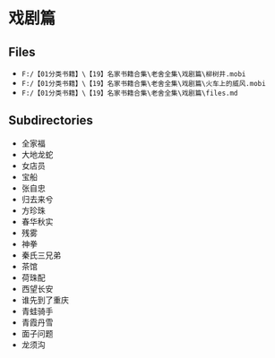 # 戏剧篇

## Files

- `F:/【01分类书籍】\【19】名家书籍合集\老舍全集\戏剧篇\柳树井.mobi`
- `F:/【01分类书籍】\【19】名家书籍合集\老舍全集\戏剧篇\火车上的威风.mobi`
- `F:/【01分类书籍】\【19】名家书籍合集\老舍全集\戏剧篇\files.md`

## Subdirectories

- 全家福
- 大地龙蛇
- 女店员
- 宝船
- 张自忠
- 归去来兮
- 方珍珠
- 春华秋实
- 残雾
- 神拳
- 秦氏三兄弟
- 茶馆
- 荷珠配
- 西望长安
- 谁先到了重庆
- 青蛙骑手
- 青霞丹雪
- 面子问题
- 龙须沟
